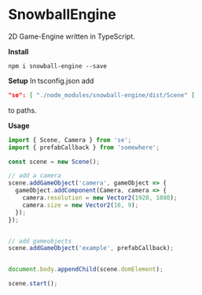 # SnowballEngine

2D Game-Engine written in TypeScript.


<b>Install</b>
```
npm i snowball-engine --save
```


<b>Setup</b>
In tsconfig.json add 
```JSON
"se": [ "./node_modules/snowball-engine/dist/Scene" ]
```
to paths.


<b>Usage</b>
```TypeScript
import { Scene, Camera } from 'se';
import { prefabCallback } from 'somewhere';

const scene = new Scene();

// add a camera
scene.addGameObject('camera', gameObject => {
  gameObject.addComponent(Camera, camera => {
    camera.resolution = new Vector2(1920, 1080);
    camera.size = new Vector2(16, 9);
  });
});


// add gameobjects
scene.addGameObject('example', prefabCallback);


document.body.appendChild(scene.domElement);

scene.start();
```
